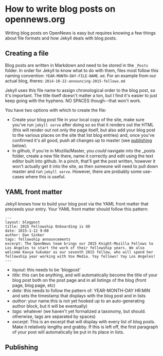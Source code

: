 # How to write blog posts on opennews.org

Writing blog posts on OpenNews is easy but requires knowing a few things about file formats and how Jekyll deals with blog posts.

## Creating a file

Blog posts are written in Markdown and need to be stored in the `_Posts` folder. In order for Jekyll to know what to do with them, files most follow this naming convention: `YEAR-MONTH-DAY-FILE-NAME.md`. For an example from our actual blog, theres: `2014-10-22-announcing-2015-fellows.md`

Jekyll uses this file name to assign chronological order to the blog post, so it's important. The title itself doesn't matter a ton, but I find it's easier to just keep going with the hyphens. NO SPACES though--that won't work.

You have two options with which to create the file: 
* Create your blog post file in your local copy of the site, make sure you've run `jekyll serve` after doing so so that it renders out the HTML (this will render out not only the page itself, but also add your blog post to the various places on the site that list blog entries) and, once you've confirmed it's all good, push all changes up to master (see [publishing](#publishing) below). 
* In github, if you're in Mozilla/Master, you *could* navigate into the _posts folder, create a new file there, name it correctly and edit using the text editor built into github. In a pinch, that'll get the post written, however it won't actually get it into the site, as then someone will need to pull down master and run `jekyll serve`. However, there are probably some use-cases where this is useful.

## YAML front matter

Jekyll knows how to build your blog post via the YAML front matter that preceeds your entry. Your YAML front matter should follow this pattern: 
```
---
layout: blogpost
title: 2015 Fellowship Onboarding is GO
date: 2015-1-12 9:00
author: Dan Sinker
tags: fellowship announcements
excerpt: The OpenNews team brings our 2015 Knight-Mozilla Fellows to Los Angeles to start the work of their fellowship years. We also welcome Kavya Sukumar as our seventh 2015 fellow, who will spend her fellowship year working with Vox Media. Yay fellows! Yay Los Angeles!
---
```

* *layout*: this needs to be 'blogpost'
* *title*: this can be anything, and will automatically become the title of your blog post both on the post page and in all listings of the blog (front page, blog page, etc)
* *date*: this needs to follow the pattern of: YEAR-MONTH-DAY HR:MIN and sets the timestamp that displays with the blog post and in lists
* *author*: your name.this is not yet hooked up to an auto-generating author block, but it will be eventually)
* *tags*: whatever (we haven't yet formalized a taxonomy, but should. otherwise, tags are separated by spaces)
* *excerpt*: This is an excerpt that will display with every list of blog posts. Make it relatively lengthy and grabby. If this is left off, the first paragraph of your post will automatically be put in its place in lists.


## Publishing
